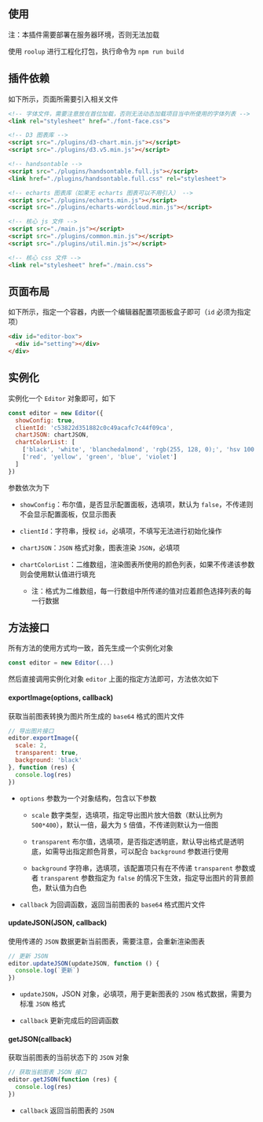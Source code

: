 ## 使用

注：本插件需要部署在服务器环境，否则无法加载

使用 `roolup` 进行工程化打包，执行命令为 `npm run build`

## 插件依赖

如下所示，页面所需要引入相关文件

```html
<!-- 字体文件，需要注意放在首位加载，否则无法动态加载项目当中所使用的字体列表 -->
<link rel="stylesheet" href="./font-face.css">

<!-- D3 图表库 -->
<script src="./plugins/d3-chart.min.js"></script>
<script src="./plugins/d3.v5.min.js"></script>

<!-- handsontable -->
<script src="./plugins/handsontable.full.js"></script>
<link href="./plugins/handsontable.full.css" rel="stylesheet">

<!-- echarts 图表库（如果无 echarts 图表可以不用引入） -->
<script src="./plugins/echarts.min.js"></script>
<script src="./plugins/echarts-wordcloud.min.js"></script>

<!-- 核心 js 文件 -->
<script src="./main.js"></script>
<script src="./plugins/common.min.js"></script>
<script src="./plugins/util.min.js"></script>

<!-- 核心 css 文件 -->
<link rel="stylesheet" href="./main.css">
```

## 页面布局

如下所示，指定一个容器，内嵌一个编辑器配置项面板盒子即可（`id` 必须为指定项）

```html
<div id="editor-box">
  <div id="setting"></div>
</div>
```


## 实例化

实例化一个 `Editor` 对象即可，如下

```js
const editor = new Editor({
  showConfig: true,
  clientId: 'c53822d351882c0c49acafc7c44f09ca',
  chartJSON: chartJSON,
  chartColorList: [
    ['black', 'white', 'blanchedalmond', 'rgb(255, 128, 0);', 'hsv 100 70 50'],
    ['red', 'yellow', 'green', 'blue', 'violet']
  ]
})
```

参数依次为下

* `showConfig`：布尔值，是否显示配置面板，选填项，默认为 `false`，不传递则不会显示配置面板，仅显示图表

* `clientId`：字符串，授权 `id`，必填项，不填写无法进行初始化操作

* `chartJSON`：`JSON` 格式对象，图表渲染 `JSON`，必填项

* `chartColorList`：二维数组，渲染图表所使用的颜色列表，如果不传递该参数则会使用默认值进行填充

  * 注：格式为二维数组，每一行数组中所传递的值对应着颜色选择列表的每一行数据




## 方法接口

所有方法的使用方式均一致，首先生成一个实例化对象

```js
const editor = new Editor(...)
```

然后直接调用实例化对象 `editor` 上面的指定方法即可，方法依次如下

#### exportImage(options, callback)

获取当前图表转换为图片所生成的 `base64` 格式的图片文件

```js
// 导出图片接口
editor.exportImage({
  scale: 2,
  transparent: true,
  background: 'black'
}, function (res) {
  console.log(res)
})
```

* `options` 参数为一个对象结构，包含以下参数

  * `scale` 数字类型，选填项，指定导出图片放大倍数（默认比例为 `500*400`），默认一倍，最大为 `5` 倍值，不传递则默认为一倍图

  * `transparent` 布尔值，选填项，是否指定透明底，默认导出格式是透明底，如需导出指定颜色背景，可以配合 `background` 参数进行使用

  * `background` 字符串，选填项，该配置项只有在不传递 `transparent` 参数或者 `transparent` 参数指定为 `false` 的情况下生效，指定导出图片的背景颜色，默认值为白色

* `callback` 为回调函数，返回当前图表的 `base64` 格式图片文件
 

#### updateJSON(JSON, callback)

使用传递的 `JSON` 数据更新当前图表，需要注意，会重新渲染图表

```js
// 更新 JSON
editor.updateJSON(updateJSON, function () {
  console.log(`更新`)
})
```

* `updateJSON`，JSON 对象，必填项，用于更新图表的 `JSON` 格式数据，需要为标准 `JSON` 格式

* `callback` 更新完成后的回调函数



#### getJSON(callback)

获取当前图表的当前状态下的 `JSON` 对象

```js
// 获取当前图表 JSON 接口
editor.getJSON(function (res) {
  console.log(res)
})
```

* `callback` 返回当前图表的 `JSON`
